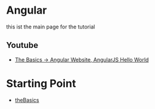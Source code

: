 # Angular
this ist the main page for the tutorial

## Youtube
* [The Basics -> Angular Website, AngularJS Hello World](https://youtu.be/uFTFsKmkQnQ)

# Starting Point
* [theBasics](https://github.com/ChaosJD/angHelloWorld)
